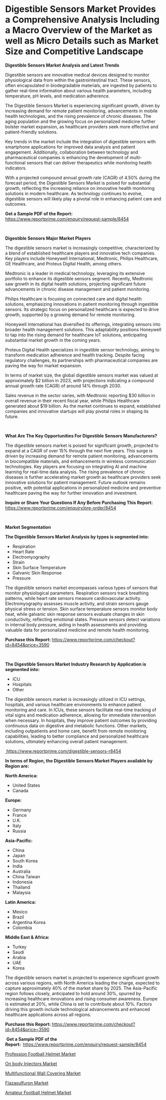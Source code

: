 <p><h1>Digestible Sensors Market Provides a Comprehensive Analysis Including a Macro Overview of the Market as well as Micro Details such as Market Size and Competitive Landscape</h1></p><p><strong>Digestible Sensors Market Analysis and Latest Trends</strong></p>
<p><p>Digestible sensors are innovative medical devices designed to monitor physiological data from within the gastrointestinal tract. These sensors, often encapsulated in biodegradable materials, are ingested by patients to gather real-time information about various health parameters, including temperature, pH levels, and medication adherence. </p><p>The Digestible Sensors Market is experiencing significant growth, driven by increasing demand for remote patient monitoring, advancements in mobile health technologies, and the rising prevalence of chronic diseases. The aging population and the growing focus on personalized medicine further bolster market expansion, as healthcare providers seek more effective and patient-friendly solutions. </p><p>Key trends in the market include the integration of digestible sensors with smartphone applications for improved data analysis and patient engagement. Additionally, collaboration between technology and pharmaceutical companies is enhancing the development of multi-functional sensors that can deliver therapeutics while monitoring health indicators. </p><p>With a projected compound annual growth rate (CAGR) of 4.50% during the forecast period, the Digestible Sensors Market is poised for substantial growth, reflecting the increasing reliance on innovative health monitoring solutions in modern healthcare. As technology continues to evolve, digestible sensors will likely play a pivotal role in enhancing patient care and outcomes.</p></p>
<p><strong>Get a Sample PDF of the Report:&nbsp;</strong> <a href="https://www.reportprime.com/enquiry/request-sample/8454">https://www.reportprime.com/enquiry/request-sample/8454</a></p>
<p>&nbsp;</p>
<p><strong>Digestible Sensors Major Market Players</strong></p>
<p><p>The digestible sensors market is increasingly competitive, characterized by a blend of established healthcare players and innovative tech companies. Key players include Honeywell International, Medtronic, Philips Healthcare, GE Healthcare, and Proteus Digital Health, among others.</p><p>Medtronic is a leader in medical technology, leveraging its extensive portfolio to enhance its digestible sensors segment. Recently, Medtronic saw growth in its digital health solutions, projecting significant future advancements in chronic disease management and patient monitoring.</p><p>Philips Healthcare is focusing on connected care and digital health solutions, emphasizing innovations in patient monitoring through ingestible sensors. Its strategic focus on personalized healthcare is expected to drive growth, supported by a growing demand for remote monitoring.</p><p>Honeywell International has diversified its offerings, integrating sensors into broader health management solutions. This adaptability positions Honeywell to tap into the rising demand for healthcare IoT solutions, anticipating substantial market growth in the coming years.</p><p>Proteus Digital Health specializes in ingestible sensor technology, aiming to transform medication adherence and health tracking. Despite facing regulatory challenges, its partnerships with pharmaceutical companies are paving the way for market expansion.</p><p>In terms of market size, the global digestible sensors market was valued at approximately $2 billion in 2023, with projections indicating a compound annual growth rate (CAGR) of around 14% through 2030. </p><p>Sales revenue in the sector varies, with Medtronic reporting $30 billion in overall revenue in their recent fiscal year, while Philips Healthcare generated about $19 billion. As the market continues to expand, established companies and innovative startups will play pivotal roles in shaping its future.</p></p>
<p>&nbsp;</p>
<p><strong>What Are The Key Opportunities For Digestible Sensors Manufacturers?</strong></p>
<p><p>The digestible sensors market is poised for significant growth, projected to expand at a CAGR of over 15% through the next five years. This surge is driven by increasing demand for remote patient monitoring, advancements in biocompatible materials, and enhancements in wireless communication technologies. Key players are focusing on integrating AI and machine learning for real-time data analysis. The rising prevalence of chronic diseases is further accelerating market growth as healthcare providers seek innovative solutions for patient management. Future outlook remains positive, with potential applications in personalized medicine and preventive healthcare paving the way for further innovation and investment.</p></p>
<p><strong>Inquire or Share Your Questions If Any Before Purchasing This Report:</strong> <a href="https://www.reportprime.com/enquiry/pre-order/8454">https://www.reportprime.com/enquiry/pre-order/8454</a></p>
<p>&nbsp;</p>
<p><strong>Market Segmentation</strong></p>
<p><strong>The Digestible Sensors Market Analysis by types is segmented into:</strong></p>
<p><ul><li>Respiration</li><li>Heart Rate</li><li>Electromyography</li><li>Strain</li><li>Skin Surface Temperature</li><li>Galvanic Skin Response</li><li>Pressure</li></ul></p>
<p><p>The digestible sensors market encompasses various types of sensors that monitor physiological parameters. Respiration sensors track breathing patterns, while heart rate sensors measure cardiovascular activity. Electromyography assesses muscle activity, and strain sensors gauge physical stress or tension. Skin surface temperature sensors monitor body heat, while galvanic skin response sensors evaluate changes in skin conductivity, reflecting emotional states. Pressure sensors detect variations in internal body pressure, aiding in health assessments and providing valuable data for personalized medicine and remote health monitoring.</p></p>
<p><strong>Purchase this Report:&nbsp;</strong><a href="https://www.reportprime.com/checkout?id=8454&price=3590">https://www.reportprime.com/checkout?id=8454&price=3590</a></p>
<p>&nbsp;</p>
<p><strong>The Digestible Sensors Market Industry Research by Application is segmented into:</strong></p>
<p><ul><li>ICU</li><li>Hospitals</li><li>Other</li></ul></p>
<p><p>The digestible sensors market is increasingly utilized in ICU settings, hospitals, and various healthcare environments to enhance patient monitoring and care. In ICUs, these sensors facilitate real-time tracking of vital signs and medication adherence, allowing for immediate intervention when necessary. In hospitals, they improve patient outcomes by providing continuous data on digestive and metabolic functions. Other markets, including outpatients and home care, benefit from remote monitoring capabilities, leading to better compliance and personalized healthcare solutions, ultimately enhancing overall patient management.</p></p>
<p><a href="https://www.reportprime.com/digestible-sensors-r8454">&nbsp;https://www.reportprime.com/digestible-sensors-r8454</a></p>
<p><strong>In terms of Region, the Digestible Sensors Market Players available by Region are:</strong></p>
<p>
    <p> <strong> North America: </strong>
        <ul>
            <li>United States</li>
            <li>Canada</li>
        </ul>
        </p> 
    <p> <strong> Europe: </strong>
        <ul>
            <li>Germany</li>
            <li>France</li>
            <li>U.K.</li>
            <li>Italy</li>
            <li>Russia</li>
        </ul>
        </p> 
    <p> <strong> Asia-Pacific: </strong>
        <ul>
            <li>China</li>
            <li>Japan</li>
            <li>South Korea</li>
            <li>India</li>
            <li>Australia</li>
            <li>China Taiwan</li>
            <li>Indonesia</li>
            <li>Thailand</li>
            <li>Malaysia</li>
        </ul>
        </p> 
    <p> <strong> Latin America: </strong>
        <ul>
            <li>Mexico</li>
            <li>Brazil</li>
            <li>Argentina Korea</li>
            <li>Colombia</li>
        </ul>
        </p> 
    <p> <strong> Middle East & Africa: </strong>
        <ul>
            <li>Turkey</li>
            <li>Saudi</li>
            <li>Arabia</li>
            <li>UAE</li>
            <li>Korea</li>
        </ul>
    </p>
    </p>
<p><p>The digestible sensors market is projected to experience significant growth across various regions, with North America leading the charge, expected to capture approximately 40% of the market share by 2025. The Asia-Pacific region follows closely, anticipated to hold around 30%, spurred by increasing healthcare innovations and rising consumer awareness. Europe is estimated at 20%, while China is set to contribute about 10%. Factors driving this growth include technological advancements and enhanced healthcare applications across all regions.</p></p>
<p><strong>Purchase this Report: </strong><a href="https://www.reportprime.com/checkout?id=8454&price=3590">https://www.reportprime.com/checkout?id=8454&price=3590</a></p>
<p>&nbsp;<strong>Get a Sample PDF of the Report:&nbsp;&nbsp;</strong><a href="https://www.reportprime.com/enquiry/request-sample/8454">https://www.reportprime.com/enquiry/request-sample/8454</a></p>
<p><strong></strong></p>
<p><p><a href="https://medium.com/@janiartemva3/the-profession-football-helmet-market-has-grown-significantly-as-a-result-of-several-important-3079ca5cfac9">Profession Football Helmet Market</a></p><p><a href="https://github.com/mabutironaldo/Market-Research-Report-List-6/blob/main/on-body-injectors-market.md">On body Injectors Market</a></p><p><a href="https://issuu.com/reportprime-2/docs/multifunctional-wall-covering-marke_fe23f53b35efe1">Multifunctional Wall Covering Market</a></p><p><a href="https://www.linkedin.com/pulse/flazasulfuron-market-global-insights-regional-analysis-8f8le?trackingId=4Qv2O2IaRzey%2FwGMKfRTRA%3D%3D">Flazasulfuron Market</a></p><p><a href="https://medium.com/@janiartemva3/the-global-amateur-football-helmet-market-is-at-the-forefront-of-innovation-driving-rapid-b15075dd7883">Amateur Football Helmet Market</a></p></p>